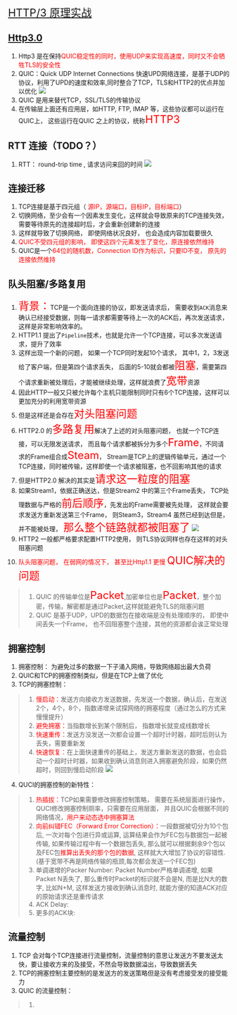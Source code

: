 
<font color=red size=5>[HTTP/3 原理实战](https://mp.weixin.qq.com/s?__biz=MjM5ODYwMjI2MA==&mid=2649746858&idx=1&sn=26e90bb6dde7541fb9fe9f121eb11984&scene=21#wechat_redirect)</font>

## [Http3.0](https://mp.weixin.qq.com/s?__biz=MjM5ODYwMjI2MA==&mid=2649746858&idx=1&sn=26e90bb6dde7541fb9fe9f121eb11984&scene=21#wechat_redirect)
1. Http3 是在保持<font color=red>QUIC稳定性的同时，使用UDP来实现高速度，同时又不会牺牲TLS的安全性</font>
2. QUIC：Quick UDP Internet Connections 快速UPD网络连接，是基于UDP的协议，利用了UPD的速度和效率,同时整合了TCP，TLS和HTTP2的优点并加以优化
![](https://mmbiz.qpic.cn/mmbiz_jpg/sXiaukvjR0RAulVD5jBffHcxF0qlSEDia7FCroQRCyibz8UupSjqSHzF6Vu3ciavAPtqK1jZicHOUprMW4alYsbW8icA/640?wx_fmt=jpeg&wxfrom=5&wx_lazy=1&wx_co=1)
3. QUIC 是用来替代TCP，SSL/TLS的传输协议
4. 在传输层上面还有应用层，如HTTP, FTP, IMAP 等，这些协议都可以运行在QUIC上， 这些运行在QUIC 之上的协议，统称<font color=red size=5>HTTP3</font>

## RTT 连接（TODO？）
1. RTT： round-trip time , 请求访问来回的时间
![](https://mmbiz.qpic.cn/mmbiz_png/sXiaukvjR0RAulVD5jBffHcxF0qlSEDia7Bo3iciciaT8nKhTtB3kAgOiakLickO8aibTDIR2YF5HEcq7unvChs3icf0zCg/640?wx_fmt=png&wxfrom=5&wx_lazy=1&wx_co=1)

## 连接迁移
1. TCP连接是基于四元组（<font color=red> 源IP，源端口，目标IP，目标端口</font>）
2. 切换网络，至少会有一个因素发生变化，这样就会导致原来的TCP连接失效， 需要等待原先的连接<font colo=red>超时</font>后，才会重新创建新的连接
3. 这样就导致了切换网络， 即使网络状况良好， 也会造成内容加载要很久
4. <font color=red>QUIC不受四元组的影响， 即使这四个元素发生了变化，原连接依然维持</font>
5. QUIC是一个<font color=red>64位的随机数，Connection ID作为标识，只要ID不变， 原先的连接依然维持</font>

## 队头阻塞/多路复用
1. <font color=red size=5>背景：</font>TCP是一个面向连接的协议，即发送请求后， 需要收到`ACK`消息来确认已经接受数据，则每一请求都需要等待上一次的ACK后，再次发送请求，这样是非常影响效率的。
2. HTTP1.1 提出了`Pipeline`技术，也就是允许一个TCP连接，可以多次发送请求，提升了效率
3. 这样出现一个新的问题， 如果一个TCP同时发起10个请求， 其中1，2，3发送给了客户端，但是第四个请求丢失， 后面的5-10就会都被<font color=red size=5>阻塞</font>，需要第四个请求重新被处理后，才能被继续处理，这样就浪费了<font color=red size=5>宽带</font>资源
4. 因此HTTP一般又只被允许每个主机只能限制同时只有6个TCP连接，这样可以更加充分的利用宽带资源
5. 但是这样还是会存在<font color=red size=5>对头阻塞问题</font>
6. HTTP2.0 的<font color=red size=5>多路复用</font>解决了上述的对头阻塞问题， 也就一个TCP连接，可以无限发送请求， 而且每个请求都被拆分为多个<font color=red size=5>Frame</font>，不同请求的Frame组合成<font color=red size=5>Steam</font>， Stream是TCP上的逻辑传输单元，通过一个TCP连接，同时被传输，这样即使一个请求被阻塞，也不回影响其他的请求
7. 但是HTTP2.0 解决的其实是<font color=red size=5>请求这一粒度的阻塞</font>
8. 如果Stream1，依据正确送达，但是Stream2 中的第三个Frame丢失， TCP处理数据与严格的<font color=red size=5>前后顺序</font>，先发出的Frame需要被先处理， 这样就会要求发送方重新发送第三个Frame， 则Steam3，Stream4 虽然已经到达但是，并不能被处理， <font color=red size=5>那么整个链路就都被阻塞了</font>
![](https://mmbiz.qpic.cn/mmbiz_png/sXiaukvjR0RAulVD5jBffHcxF0qlSEDia7WElXLdyA18badJfNGmCBbFMrcxWicnnhhB2HjcDawH10yFhtBhQlYRg/640?wx_fmt=png&wxfrom=5&wx_lazy=1&wx_co=1)
9. HTTP2 一般都严格要求配置HTTP2使用， 则TLS协议同样也存在这样的对头阻塞问题
10. <font color=red>队头阻塞问题， 在弱网的情况下， 甚至比Http1.1 更慢</font>
<font color=red size=5>QUIC解决的问题</font>
> 1. QUIC 的传输单位是<font color=red size=5>Packet</font>,加密单位也是<font color=red size=5>Packet</font>，整个加密，传输，解密都是通过Packet,这样就能避免TLS的阻塞问题
> 2. QUIC 是基于UDP，UPD的数据包在接收端是没有处理顺序的， 即使中间丢失一个Frame， 也不回阻塞整个连接，其他的资源都会诶正常处理

## 拥塞控制
1. 拥塞控制： 为避免过多的数据一下子涌入网络，导致网络超出最大负荷
2. QUIC和TCP的拥塞控制类似，但是在TCP上做了优化
3. TCP的拥塞控制：
> 1. <font color=red>慢启动：</font>发送方向接收方发送数据，先发送一个数据，确认后，在发送2个，4个，8个，指数递增来试探网络的拥塞程度（通过怎么的方式来慢慢提升）
> 2. <font color=red>避免拥塞：</font>当指数增长到某个限制后， 指数增长就变成线数增长
> 3. <font color=red>快速重传：</font>发送方没发送一次都会设置一个超时计时器，超时后则认为丢失，需要重新发
> 4. <font color=red>快速恢复：</font>在上面快速重传的基础上，发送方重新发送的数据，也会启动一个超时计时器，如果收到确认消息则进入拥塞避免阶段，如果仍然超时，则回到慢启动阶段
![](https://mmbiz.qpic.cn/mmbiz_jpg/j3gficicyOvatOuue8A7K8MQAlFoCOtDvWjGibTw5K3FJaticxkIuTv0KTL4UfZswO9743OOibCebvaeDF5UxKIvpdg/640?wx_fmt=jpeg&wxfrom=5&wx_lazy=1&wx_co=1)
4. QUCI的拥塞控制的新特性：
> 1. <font color=red>热插拔：</font>TCP如果需要修改拥塞控制策略， 需要在系统层面进行操作， QUCI修改拥塞控制厕率，只需要在应用层面， 并且QUIC会根据不同的网络情况，<font color=red>用户来动态选中拥塞算法</font>
> 2. <font color=red>向前纠错FEC（Forward Error Correction）：</font>一段数据被切分为10个包后, 一次对每个包进行异或运算, 运算结果会作为FEC包与数据包一起被传输, 如果传输过程中有一个数据包丢失, 那么就可以根据剩余9个包以及FEC包<font color=red>推算出丢失的那个包的数据</font>, 这样就大大增加了协议的容错性. (<font color>基于宽带不再是网络传输的瓶颈,每次都会发送一个FEC包</font>)
> 3. <font color>单调递增的Packer Number: </font>Packet Number严格单调递增, 如果Packet N丢失了, 那么重传时Packet的标识就不会是N, 而是比N大的数字, 比如N+M, 这样发送方接收到确认消息时, 就能方便的知道ACK对应的原始请求还是重传请求
> 4. <font color>ACK Delay: </font>
> 5. <font color>更多的ACK块: </font>

## 流量控制
1. TCP 会对每个TCP连接进行流量控制，流量控制的意思让发送方不要发送太快，要让接收方来的及接受，不然会导致数据溢出，导致数据丢失
2. TCP的拥塞控制主要控制的是发送方的发送策略但是没有考虑接受发的接受能力
3. QUIC 的流量控制： 
> 1. 